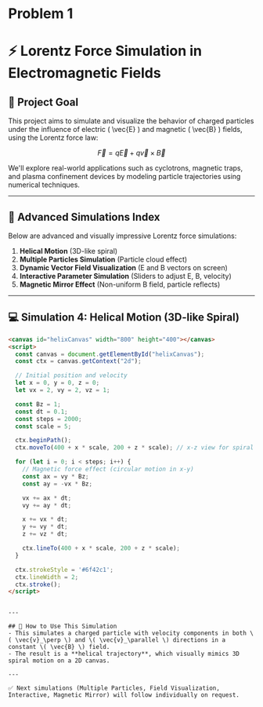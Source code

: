 # Problem 1
# ⚡ Lorentz Force Simulation in Electromagnetic Fields

## 🎯 Project Goal
This project aims to simulate and visualize the behavior of charged particles under the influence of electric \( \vec{E} \) and magnetic \( \vec{B} \) fields, using the Lorentz force law:

$$
\vec{F} = q\vec{E} + q\vec{v} \times \vec{B}
$$

We'll explore real-world applications such as cyclotrons, magnetic traps, and plasma confinement devices by modeling particle trajectories using numerical techniques.

---

## 🚀 Advanced Simulations Index
Below are advanced and visually impressive Lorentz force simulations:

1. **Helical Motion** (3D-like spiral)
2. **Multiple Particles Simulation** (Particle cloud effect)
3. **Dynamic Vector Field Visualization** (E and B vectors on screen)
4. **Interactive Parameter Simulation** (Sliders to adjust E, B, velocity)
5. **Magnetic Mirror Effect** (Non-uniform B field, particle reflects)

---

## 💻 Simulation 4: Helical Motion (3D-like Spiral)
```html
<canvas id="helixCanvas" width="800" height="400"></canvas>
<script>
  const canvas = document.getElementById("helixCanvas");
  const ctx = canvas.getContext("2d");

  // Initial position and velocity
  let x = 0, y = 0, z = 0;
  let vx = 2, vy = 2, vz = 1;

  const Bz = 1;
  const dt = 0.1;
  const steps = 2000;
  const scale = 5;

  ctx.beginPath();
  ctx.moveTo(400 + x * scale, 200 + z * scale); // x-z view for spiral effect

  for (let i = 0; i < steps; i++) {
    // Magnetic force effect (circular motion in x-y)
    const ax = vy * Bz;
    const ay = -vx * Bz;

    vx += ax * dt;
    vy += ay * dt;

    x += vx * dt;
    y += vy * dt;
    z += vz * dt;

    ctx.lineTo(400 + x * scale, 200 + z * scale);
  }

  ctx.strokeStyle = '#6f42c1';
  ctx.lineWidth = 2;
  ctx.stroke();
</script>
```
```

---

## 📌 How to Use This Simulation
- This simulates a charged particle with velocity components in both \( \vec{v}_\perp \) and \( \vec{v}_\parallel \) directions in a constant \( \vec{B} \) field.
- The result is a **helical trajectory**, which visually mimics 3D spiral motion on a 2D canvas.

---

✅ Next simulations (Multiple Particles, Field Visualization, Interactive, Magnetic Mirror) will follow individually on request.

